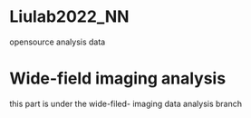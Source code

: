 # Liulab2022_NN
opensource analysis data

# Wide-field imaging analysis
this part is under the wide-filed- imaging data analysis branch
